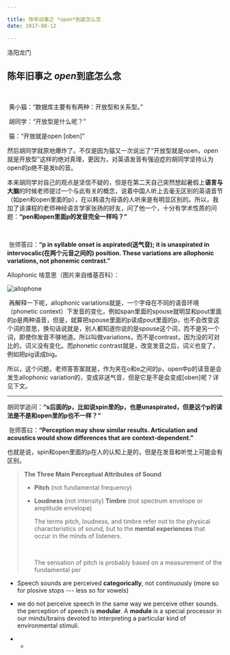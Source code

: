 ```yaml
---

title: 陈年旧事之 *open*到底怎么念
date: 2017-08-12 

---
```

洛阳龙门

## 陈年旧事之 *open*到底怎么念

​	<!--————就是想在高铁上用新MBP发个博客-->

​	黄小猫：“数据库主要有有两种：开放型和关系型。”

​	胡同学：“开放型是什么呢？”

​	猫：“开放就是open [oben]”

​	然后胡同学就原地爆炸了。不仅是因为猫又一次说出了“开放型就是open，open就是开放型”这样的绝对真理，更因为，对英语发音有强迫症的胡同学坚持认为open的p绝不是发b的音。

​	本来胡同学对自己的观点是坚信不疑的，但是在第二天自己突然想起暑假上**语言与大脑**的时候老师提过一个与此有关的概念，说着中国人听上去毫无区别的英语音节（如pen和open里面的p），在以韩语为母语的人听来是有明显区别的。所以，我加了该课程的老师神经语言学家张扬的好友，问了他一个，十分有学术性质的问题：**“pen和open里面p的发音完全一样吗？”**

​	<!--先解释一下我为什么不直接问“open里面的p是不是发b的音”——因为这本身就是个很不严谨的问题，“b的音”只是一种为了形容p的发音而用的近似的说法。那为什么不问“open”里的p是不是爆破音呢？因为不想班门弄斧，自己实在是不知道爆破音算不算一个严谨的发音类别。-->

​	张师答曰：**“p in syllable onset is aspirated(送气音); it is unaspirated in intervocalic(在两个元音之间的) position. These variations are allophonic variations, not phonemic contrast.”**

Allophonic 啥意思（图片来自维基百科）：

![allophone](https://en.wikipedia.org/wiki/Allophone#/media/File:Phoneme-allophone-determination-chart.svg)

​	再解释一下呢，allophonic variations就是，一个字母在不同的语音环境（phonetic context）下发音的变化，例如span里面的spouse就明显和pout里面的p是两种语音，但是，就算把spouse里面的p读成pout里面的p，也不会改变这个词的意思，换句话说就是，别人都知道你说的是spouse这个词，而不是另一个词，即使你发音不够地道。所以叫做variations，而不是contrast，因为没的可对比的，词义没有变化。而phonetic contrast就是，改变发音之后，词义也变了，例如把pig读成big。

​	所以，这个问题，老师答答案就是，作为夹在o和e之间的p，open中p的读音是会发生allophonic variation的，变成非送气音，但是它是不是会变成[oben]呢？详见下文。

---

​	胡同学追问：**“s后面的p，比如说spin里的p，也是unaspirated，但是这个p的读法是不是和open里的p也不一样？“**

​	张师答曰：**“Perception may show similar results. Articulation and acoustics would show differences that are context-dependent.”**

​	也就是说，spin和open里面的p在人的认知上是的，但是在发音和听觉上可能会有区别。



> **The Three Main Perceptual Attributes of Sound**
>
> - **Pitch**  (not fundamental frequency)
>
> - **Loudness** (not intensity)
>   **Timbre** (not spectrum envelope or amplitude envelope)
>
>   The terms pitch, loudness, and timbre refer not to the physical characteristics of sound, but to the **mental experiences** that occur in the minds of listeners.
>
>   ​
>
>   The sensation of pitch is probably based on a measurement of the fundamental per



- Speech sounds are perceived **categorically**, not continuously (more so for plosive stops --- less so for vowels)

- we do not perceive speech in the same way we perceive other sounds. the perception of speech is **modular**. A **module** is a special processor in our minds/brains devoted to interpreting a particular kind of environmental stimuli.

- - ​

